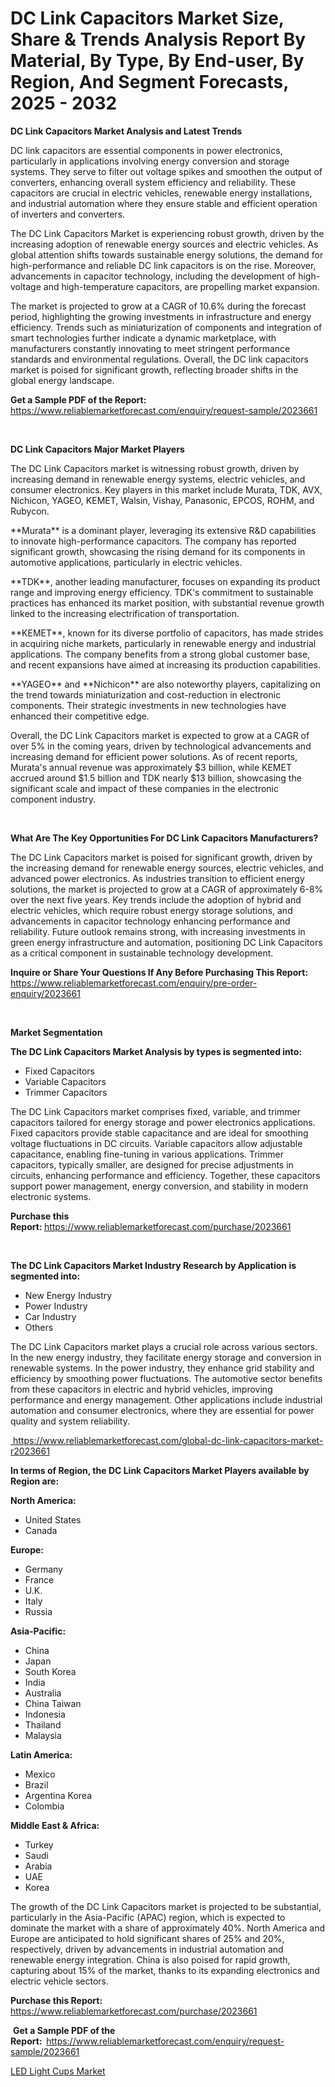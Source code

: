<p><h1>DC Link Capacitors Market Size, Share & Trends Analysis Report By Material, By Type, By End-user, By Region, And Segment Forecasts, 2025 - 2032</h1></p><p><strong>DC Link Capacitors Market Analysis and Latest Trends</strong></p>
<p><p>DC link capacitors are essential components in power electronics, particularly in applications involving energy conversion and storage systems. They serve to filter out voltage spikes and smoothen the output of converters, enhancing overall system efficiency and reliability. These capacitors are crucial in electric vehicles, renewable energy installations, and industrial automation where they ensure stable and efficient operation of inverters and converters.</p><p>The DC Link Capacitors Market is experiencing robust growth, driven by the increasing adoption of renewable energy sources and electric vehicles. As global attention shifts towards sustainable energy solutions, the demand for high-performance and reliable DC link capacitors is on the rise. Moreover, advancements in capacitor technology, including the development of high-voltage and high-temperature capacitors, are propelling market expansion.</p><p>The market is projected to grow at a CAGR of 10.6% during the forecast period, highlighting the growing investments in infrastructure and energy efficiency. Trends such as miniaturization of components and integration of smart technologies further indicate a dynamic marketplace, with manufacturers constantly innovating to meet stringent performance standards and environmental regulations. Overall, the DC link capacitors market is poised for significant growth, reflecting broader shifts in the global energy landscape.</p></p>
<p><strong>Get a Sample PDF of the Report:&nbsp;</strong> <a href="https://www.reliablemarketforecast.com/enquiry/request-sample/2023661?utm_campaign=3169&utm_medium=2&utm_source=Github&utm_content=ia&utm_term=06042025&utm_id=dc-link-capacitors">https://www.reliablemarketforecast.com/enquiry/request-sample/2023661</a></p>
<p>&nbsp;</p>
<p><strong>DC Link Capacitors Major Market Players</strong></p>
<p><p>The DC Link Capacitors market is witnessing robust growth, driven by increasing demand in renewable energy systems, electric vehicles, and consumer electronics. Key players in this market include Murata, TDK, AVX, Nichicon, YAGEO, KEMET, Walsin, Vishay, Panasonic, EPCOS, ROHM, and Rubycon.</p><p>**Murata** is a dominant player, leveraging its extensive R&D capabilities to innovate high-performance capacitors. The company has reported significant growth, showcasing the rising demand for its components in automotive applications, particularly in electric vehicles. </p><p>**TDK**, another leading manufacturer, focuses on expanding its product range and improving energy efficiency. TDK's commitment to sustainable practices has enhanced its market position, with substantial revenue growth linked to the increasing electrification of transportation.</p><p>**KEMET**, known for its diverse portfolio of capacitors, has made strides in acquiring niche markets, particularly in renewable energy and industrial applications. The company benefits from a strong global customer base, and recent expansions have aimed at increasing its production capabilities.</p><p>**YAGEO** and **Nichicon** are also noteworthy players, capitalizing on the trend towards miniaturization and cost-reduction in electronic components. Their strategic investments in new technologies have enhanced their competitive edge.</p><p>Overall, the DC Link Capacitors market is expected to grow at a CAGR of over 5% in the coming years, driven by technological advancements and increasing demand for efficient power solutions. As of recent reports, Murata's annual revenue was approximately $3 billion, while KEMET accrued around $1.5 billion and TDK nearly $13 billion, showcasing the significant scale and impact of these companies in the electronic component industry.</p></p>
<p>&nbsp;</p>
<p><strong>What Are The Key Opportunities For DC Link Capacitors Manufacturers?</strong></p>
<p><p>The DC Link Capacitors market is poised for significant growth, driven by the increasing demand for renewable energy sources, electric vehicles, and advanced power electronics. As industries transition to efficient energy solutions, the market is projected to grow at a CAGR of approximately 6-8% over the next five years. Key trends include the adoption of hybrid and electric vehicles, which require robust energy storage solutions, and advancements in capacitor technology enhancing performance and reliability. Future outlook remains strong, with increasing investments in green energy infrastructure and automation, positioning DC Link Capacitors as a critical component in sustainable technology development.</p></p>
<p><strong>Inquire or Share Your Questions If Any Before Purchasing This Report:</strong> <a href="https://www.reliablemarketforecast.com/enquiry/pre-order-enquiry/2023661?utm_campaign=3169&utm_medium=2&utm_source=Github&utm_content=ia&utm_term=06042025&utm_id=dc-link-capacitors">https://www.reliablemarketforecast.com/enquiry/pre-order-enquiry/2023661</a></p>
<p>&nbsp;</p>
<p><strong>Market Segmentation</strong></p>
<p><strong>The DC Link Capacitors Market Analysis by types is segmented into:</strong></p>
<p><ul><li>Fixed Capacitors</li><li>Variable Capacitors</li><li>Trimmer Capacitors</li></ul></p>
<p><p>The DC Link Capacitors market comprises fixed, variable, and trimmer capacitors tailored for energy storage and power electronics applications. Fixed capacitors provide stable capacitance and are ideal for smoothing voltage fluctuations in DC circuits. Variable capacitors allow adjustable capacitance, enabling fine-tuning in various applications. Trimmer capacitors, typically smaller, are designed for precise adjustments in circuits, enhancing performance and efficiency. Together, these capacitors support power management, energy conversion, and stability in modern electronic systems.</p></p>
<p><strong>Purchase this Report:&nbsp;</strong><a href="https://www.reliablemarketforecast.com/purchase/2023661?utm_campaign=3169&utm_medium=2&utm_source=Github&utm_content=ia&utm_term=06042025&utm_id=dc-link-capacitors">https://www.reliablemarketforecast.com/purchase/2023661</a></p>
<p>&nbsp;</p>
<p><strong>The DC Link Capacitors Market Industry Research by Application is segmented into:</strong></p>
<p><ul><li>New Energy Industry</li><li>Power Industry</li><li>Car Industry</li><li>Others</li></ul></p>
<p><p>The DC Link Capacitors market plays a crucial role across various sectors. In the new energy industry, they facilitate energy storage and conversion in renewable systems. In the power industry, they enhance grid stability and efficiency by smoothing power fluctuations. The automotive sector benefits from these capacitors in electric and hybrid vehicles, improving performance and energy management. Other applications include industrial automation and consumer electronics, where they are essential for power quality and system reliability.</p></p>
<p><a href="https://www.reliablemarketforecast.com/global-dc-link-capacitors-market-r2023661?utm_campaign=3169&utm_medium=2&utm_source=Github&utm_content=ia&utm_term=06042025&utm_id=dc-link-capacitors">&nbsp;https://www.reliablemarketforecast.com/global-dc-link-capacitors-market-r2023661</a></p>
<p><strong>In terms of Region, the DC Link Capacitors Market Players available by Region are:</strong></p>
<p>
    <p> <strong> North America: </strong>
        <ul>
            <li>United States</li>
            <li>Canada</li>
        </ul>
        </p> 
    <p> <strong> Europe: </strong>
        <ul>
            <li>Germany</li>
            <li>France</li>
            <li>U.K.</li>
            <li>Italy</li>
            <li>Russia</li>
        </ul>
        </p> 
    <p> <strong> Asia-Pacific: </strong>
        <ul>
            <li>China</li>
            <li>Japan</li>
            <li>South Korea</li>
            <li>India</li>
            <li>Australia</li>
            <li>China Taiwan</li>
            <li>Indonesia</li>
            <li>Thailand</li>
            <li>Malaysia</li>
        </ul>
        </p> 
    <p> <strong> Latin America: </strong>
        <ul>
            <li>Mexico</li>
            <li>Brazil</li>
            <li>Argentina Korea</li>
            <li>Colombia</li>
        </ul>
        </p> 
    <p> <strong> Middle East & Africa: </strong>
        <ul>
            <li>Turkey</li>
            <li>Saudi</li>
            <li>Arabia</li>
            <li>UAE</li>
            <li>Korea</li>
        </ul>
    </p>
    </p>
<p><p>The growth of the DC Link Capacitors market is projected to be substantial, particularly in the Asia-Pacific (APAC) region, which is expected to dominate the market with a share of approximately 40%. North America and Europe are anticipated to hold significant shares of 25% and 20%, respectively, driven by advancements in industrial automation and renewable energy integration. China is also poised for rapid growth, capturing about 15% of the market, thanks to its expanding electronics and electric vehicle sectors.</p></p>
<p><strong>Purchase this Report: </strong><a href="https://www.reliablemarketforecast.com/purchase/2023661?utm_campaign=3169&utm_medium=2&utm_source=Github&utm_content=ia&utm_term=06042025&utm_id=dc-link-capacitors">https://www.reliablemarketforecast.com/purchase/2023661</a></p>
<p>&nbsp;<strong>Get a Sample PDF of the Report:&nbsp;&nbsp;</strong><a href="https://www.reliablemarketforecast.com/enquiry/request-sample/2023661?utm_campaign=3169&utm_medium=2&utm_source=Github&utm_content=ia&utm_term=06042025&utm_id=dc-link-capacitors">https://www.reliablemarketforecast.com/enquiry/request-sample/2023661</a></p>
<p><strong></strong></p>
<p><p><a href="https://github.com/balapopepi/Market-Research-Report-List-1/blob/main/led-light-cups-market.md?utm_campaign=3169&utm_medium=2&utm_source=Github&utm_content=ia&utm_term=06042025&utm_id=dc-link-capacitors">LED Light Cups Market</a></p></p>